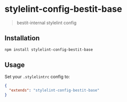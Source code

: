 # stylelint-config-bestit-base

> bestit-internal stylelint config

## Installation

```bash
npm install stylelint-config-bestit-base
```

## Usage

Set your `.stylelintrc` config to:

```json
{
  "extends": "stylelint-config-bestit-base"
}
```
